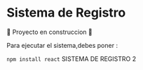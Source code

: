 <h1> Sistema de Registro</h1>

🚧 Proyecto en construccion 🚧

Para ejecutar el sistema,debes poner :

```npm install react```
SISTEMA DE REGISTRO 2
